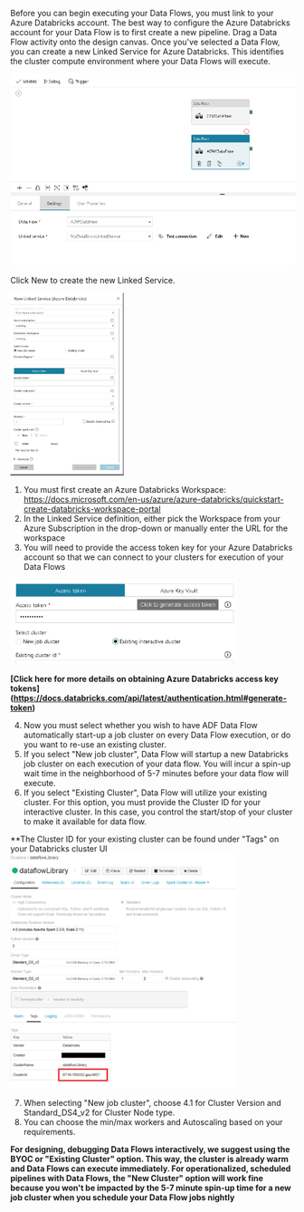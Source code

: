 Before you can begin executing your Data Flows, you must link to your Azure Databricks account. The best way to configure the Azure Databricks account for your Data Flow is to first create a new pipeline. Drag a Data Flow activity onto the design canvas. Once you've selected a Data Flow, you can create a new Linked Service for Azure Databricks. This identifies the cluster compute environment where your Data Flows will execute.

![Azure Databricks](../images/adb.png "databricks")

Click New to create the new Linked Service.

<img src="../images/dbls001.png" width="200">

1. You must first create an Azure Databricks Workspace: https://docs.microsoft.com/en-us/azure/azure-databricks/quickstart-create-databricks-workspace-portal
2. In the Linked Service definition, either pick the Workspace from your Azure Subscription in the drop-down or manually enter the URL for the workspace
3. You will need to provide the access token key for your Azure Databricks account so that we can connect to your clusters for execution of your Data Flows

<img src="../images/accesstoken.png" width="400">

**[Click here for more details on obtaining Azure Databricks access key tokens] (https://docs.databricks.com/api/latest/authentication.html#generate-token)**

4. Now you must select whether you wish to have ADF Data Flow automatically start-up a job cluster on every Data Flow execution, or do you want to re-use an existing cluster.
5. If you select "New job cluster", Data Flow will startup a new Databricks job cluster on each execution of your data flow. You will incur a spin-up wait time in the neighborhood of 5-7 minutes before your data flow will execute.
6. If you select "Existing Cluster", Data Flow will utilize your existing cluster. For this option, you must provide the Cluster ID for your interactive cluster. In this case, you control the start/stop of your cluster to make it available for data flow.

**The Cluster ID for your existing cluster can be found under "Tags" on your Databricks cluster UI
<img src="../images/tags1.png" width="400">

7. When selecting "New job cluster", choose 4.1 for Cluster Version and Standard_DS4_v2 for Cluster Node type.
8. You can choose the min/max workers and Autoscaling based on your requirements.

**For designing, debugging Data Flows interactively, we suggest using the BYOC or "Existing Cluster" option. This way, the cluster is already warm and Data Flows can execute immediately. For operationalized, scheduled pipelines with Data Flows, the "New Cluster" option will work fine because you won't be impacted by the 5-7 minute spin-up time for a new job cluster when you schedule your Data Flow jobs nightly**
